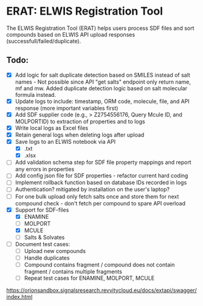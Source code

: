 # ERAT: ELWIS Registration Tool

The ELWIS Registration Tool (ERAT) helps users process SDF files and sort compounds based on ELWIS API upload responses (successfull/failed/duplicate).

## Todo:
- [X] Add logic for salt duplicate detection based on SMILES instead of salt names - Not possible since API "get salts" endpoint only return name, mf and mw. Added duplicate detection logic based on salt molecular formula instead.
- [X] Update logs to include: timestamp, ORM code, molecule, file, and API response (more important variables first)
- [X] Add SDF supplier code (e.g., > <ID> Z2754556176, Query Mcule ID, and MOLPORTID) to extraction of properties and to logs
- [X] Write local logs as Excel files
- [X] Retain general logs when deleting logs after upload
- [X] Save logs to an ELWIS notebook via API
    - [X] .txt
    - [X] .xlsx
- [ ] Add validation schema step for SDF file property mappings and report any errors in properties
- [ ] Add config json file for SDF properties - refactor current hard coding
- [ ] Implement rollback function based on database IDs recorded in logs
- [ ] Authentication? mitigated by installation on the user's laptop?
- [ ] For one bulk upload only fetch salts once and store them for next compound check - don't fetch per compound to spare API overload
- [x] Support for SDF-files
    - [x] ENAMINE
    - [ ] MOLPORT
    - [X] MCULE
    - [ ] Salts & Solvates
- [ ] Document test cases: 
    - [ ] Upload new compounds
    - [ ] Handle duplicates
    - [ ] Compound contains fragment / compound does not contain fragment / contains multiple fragments
    - [ ] Repeat test cases for ENAMINE, MOLPORT, MCULE

https://orionsandbox.signalsresearch.revvitycloud.eu/docs/extapi/swagger/index.html

